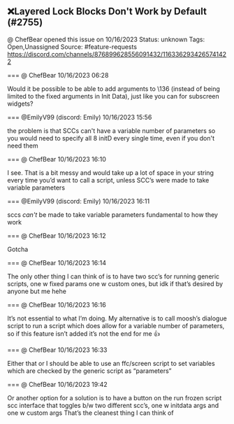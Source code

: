 ## ❌Layered Lock Blocks Don't Work by Default (#2755)
@ ChefBear opened this issue on 10/16/2023
Status: unknown
Tags: Open,Unassigned
Source: #feature-requests https://discord.com/channels/876899628556091432/1163362934265741422


=== @ ChefBear 10/16/2023 06:28

Would it be possible to be able to add arguments to \136 (instead of being limited to the fixed arguments in Init Data), just like you can for subscreen widgets?

=== @EmilyV99 (discord: Emily) 10/16/2023 15:56

the problem is that SCCs can't have a variable number of parameters
so you would need to specify all 8 initD every single time, even if you don't need them

=== @ ChefBear 10/16/2023 16:10

I see. That is a bit messy and would take up a lot of space in your string every time you’d want to call a script, unless SCC’s were made to take variable parameters

=== @EmilyV99 (discord: Emily) 10/16/2023 16:11

sccs *can't* be made to take variable parameters
fundamental to how they work

=== @ ChefBear 10/16/2023 16:12

Gotcha

=== @ ChefBear 10/16/2023 16:14

The only other thing I can think of is to have two scc’s for running generic scripts, one w fixed params one w custom ones, but idk if that’s desired by anyone but me hehe

=== @ ChefBear 10/16/2023 16:16

It’s not essential to what I’m doing. My alternative is to call moosh’s dialogue script to run a script which does allow for a variable number of parameters, so if this feature isn’t added it’s not the end for me 👍

=== @ ChefBear 10/16/2023 16:33

Either that or I should be able to use an ffc/screen script to set variables which are checked by the generic script as “parameters”

=== @ ChefBear 10/16/2023 19:42

Or another option for a solution is to have a button on the run frozen script scc interface that toggles b/w two different scc’s, one w initdata args and one w custom args
That’s the cleanest thing I can think of
